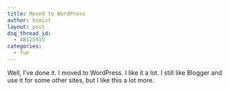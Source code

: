 ```yaml
---
title: Moved to WordPress
author: bsoist
layout: post
dsq_thread_id:
  - 48125915
categories:
  - fun
---
```

Well, I&#8217;ve done it. I moved to WordPress. I like it a lot. I still like Blogger and use it for some other sites, but I like this a lot more.
